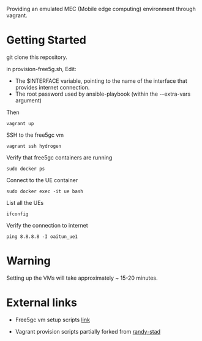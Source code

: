 Providing an emulated MEC (Mobile edge computing) environment through vagrant.

# Getting Started
git clone this repository.

in provision-free5g.sh, Edit: 
* The $INTERFACE variable, pointing to the name of the interface that provides internet connection.
* The root password used by ansible-playbook (within the --extra-vars argument)

Then
```
vagrant up
```

SSH to the free5gc vm
```
vagrant ssh hydrogen
```

Verify that free5gc containers are running
```
sudo docker ps
```

Connect to the UE container
```
sudo docker exec -it ue bash
```

List all the UEs
```
ifconfig
```

Verify the connection to internet
```
ping 8.8.8.8 -I oaitun_ue1
```


# Warning
Setting up the VMs will take approximately ~ 15-20 minutes.


# External links
* Free5gc vm setup scripts [link](https://github.com/LABORA-INF-UFG/NetSoft2020-Tutorial4-Demo2-Exp1)

* Vagrant provision scripts partially forked from [randy-stad](https://github.com/randy-stad/k3s-vagrant-cluster/)

